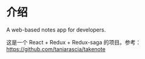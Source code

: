 # 介绍
A web-based notes app for developers.

这是一个 React + Redux + Redux-saga 的项目。参考：https://github.com/taniarascia/takenote


